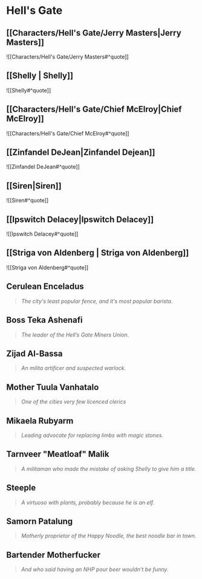 # Hell's Gate
## [[Characters/Hell's Gate/Jerry Masters|Jerry Masters]]
![[Characters/Hell's Gate/Jerry Masters#^quote]]
## [[Shelly | Shelly]]
![[Shelly#^quote]]
## [[Characters/Hell's Gate/Chief McElroy|Chief McElroy]]
![[Characters/Hell's Gate/Chief McElroy#^quote]]
## [[Zinfandel DeJean|Zinfandel Dejean]]
![[Zinfandel DeJean#^quote]]
## [[Siren|Siren]]
![[Siren#^quote]]
## [[Ipswitch Delacey|Ipswitch Delacey]]
![[Ipswitch Delacey#^quote]]
## [[Striga von Aldenberg | Striga von Aldenberg]]
![[Striga von Aldenberg#^quote]]
## Cerulean Enceladus
> *The city's least popular fence, and it's most popular barista.*
## Boss Teka Ashenafi
> *The leader of the Hell’s Gate Miners Union.*
## Zijad Al-Bassa
> *An milita artificer and suspected warlock.*
## Mother Tuula Vanhatalo
> *One of the cities very few licenced clerics*
## Mikaela Rubyarm
> *Leading advocate for replacing limbs with magic stones.*
## Tarnveer "Meatloaf" Malik
> *A militaman who made the mistake of asking Shelly to give him a title.*
## Steeple
> *A virtuoso with plants, probably because he is an elf.*
## Samorn Patalung
> *Motherly proprietor of the Happy Noodle, the best noodle bar in town.*
## Bartender Motherfucker
> *And who said having an NHP pour beer wouldn't be funny.*
